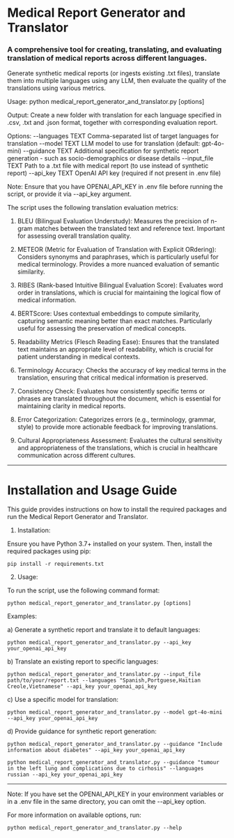 # Medical Report Generator and Translator

### A comprehensive tool for creating, translating, and evaluating translation of medical reports across different languages.

Generate synthetic medical reports (or ingests existing .txt files), translate them into multiple languages using any LLM, then evaluate the quality of the translations using various metrics. 

Usage:
    python medical_report_generator_and_translator.py [options]

Output:
    Create a new folder with translation for each language specified in .csv, .txt and .json format, together with corresponding evaluation report. 

Options:
    --languages TEXT          Comma-separated list of target languages for translation
    --model TEXT              LLM model to use for translation (default: gpt-4o-mini)
    --guidance TEXT           Additional specification for synthetic report generation - such as socio-demographics or disease details
    --input_file TEXT         Path to a .txt file with medical report (to use instead of synthetic report)
    --api_key TEXT            OpenAI API key (required if not present in .env file)

Note: Ensure that you have OPENAI_API_KEY in .env file before running the script, or provide it via --api_key argument. 



The script uses the following translation evaluation metrics:

1. BLEU (Bilingual Evaluation Understudy):
   Measures the precision of n-gram matches between the translated text and reference text.
   Important for assessing overall translation quality.

2. METEOR (Metric for Evaluation of Translation with Explicit ORdering):
   Considers synonyms and paraphrases, which is particularly useful for medical terminology.
   Provides a more nuanced evaluation of semantic similarity.

3. RIBES (Rank-based Intuitive Bilingual Evaluation Score):
   Evaluates word order in translations, which is crucial for maintaining the logical flow
   of medical information.

4. BERTScore:
   Uses contextual embeddings to compute similarity, capturing semantic meaning better than
   exact matches. Particularly useful for assessing the preservation of medical concepts.

5. Readability Metrics (Flesch Reading Ease):
   Ensures that the translated text maintains an appropriate level of readability, which is
   crucial for patient understanding in medical contexts.

6. Terminology Accuracy:
   Checks the accuracy of key medical terms in the translation, ensuring that critical
   medical information is preserved.

7. Consistency Check:
   Evaluates how consistently specific terms or phrases are translated throughout the document,
   which is essential for maintaining clarity in medical reports.

8. Error Categorization:
   Categorizes errors (e.g., terminology, grammar, style) to provide more actionable feedback
   for improving translations.

9. Cultural Appropriateness Assessment:
   Evaluates the cultural sensitivity and appropriateness of the translations, which is
   crucial in healthcare communication across different cultures.



---

# Installation and Usage Guide

This guide provides instructions on how to install the required packages and run the Medical Report Generator and Translator.

1. Installation:

Ensure you have Python 3.7+ installed on your system. Then, install the required packages using pip:

`pip install -r requirements.txt`


2. Usage:

To run the script, use the following command format:

`python medical_report_generator_and_translator.py [options]`

Examples:

a) Generate a synthetic report and translate it to default languages:

`python medical_report_generator_and_translator.py --api_key your_openai_api_key` 

b) Translate an existing report to specific languages:

`python medical_report_generator_and_translator.py --input_file path/to/your/report.txt --languages "Spanish,Portguese,Haitian Creole,Vietnamese" --api_key your_openai_api_key`

c) Use a specific model for translation:


`python medical_report_generator_and_translator.py --model gpt-4o-mini --api_key your_openai_api_key`

d) Provide guidance for synthetic report generation:


`python medical_report_generator_and_translator.py --guidance "Include information about diabetes" --api_key your_openai_api_key`

`python medical_report_generator_and_translator.py --guidance "tumour in the left lung and complications due to cirhosis" --languages russian --api_key your_openai_api_key`

--- 

Note: If you have set the OPENAI_API_KEY in your environment variables or in a .env file in the same directory, you can omit the --api_key option.

For more information on available options, run:

`python medical_report_generator_and_translator.py --help` 

